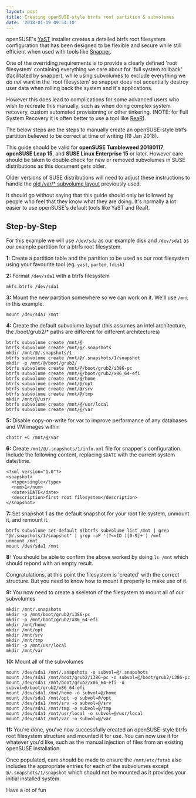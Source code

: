 ```yaml
---
layout: post
title: Creating openSUSE-style btrfs root partition & subvolumes
date: '2018-01-19 09:54:10'
---
```

openSUSE's [YaST](https://yast.github.io) installer creates a detailed btrfs root filesystem configuration that has been designed to be flexible and secure while still efficient when used with tools like [Snapper](https://snapper.io).

One of the overriding requirements is to provide a clearly defined 'root filesystem' containing everything we care about for 'full system rollback' (facilitated by snapper), while using subvolumes to exclude everything we _do not_ want in the 'root filesystem' so snapper does not accentially destroy user data when rolling back the system and it's applications.

However this does lead to complications for some advanced users who wish to recreate this manually, such as when doing complex system recovery, custom automated provisioning or other tinkering. (NOTE: for Full System Recovery it is often better to use a tool like [ReaR](https://en.opensuse.org/SDB:Disaster_Recovery)).

The below steps are the steps to manually create an openSUSE-style btrfs partition believed to be correct at time of writing (19 Jan 2018).

This guide should be valid for **openSUSE Tumbleweed 20180117**, **openSUSE Leap 15**, and **SUSE Linux Enterprise 15** or later. However care should be taken to double check for new or removed subvolumes in SUSE distributions as this document gets older.

Older versions of SUSE distributions will need to adjust these instructions to handle the [old /var/* subvolume layout](https://en.opensuse.org/SDB:BTRFS#Old_.2Fvar.2F.2A_subvolume_layout_.28pre_Jan_2018.29) previously used.

It should go without saying that this guide should only be followed by people who feel that they know what they are doing. It's normally a lot easier to use openSUSE's default tools like YaST and ReaR.

## Step-by-Step

For this example we will use `/dev/sda` as our example disk and `/dev/sda1` as our example partition for a btrfs root filesystem.

**1:** Create a partition table and the partition to be used as our root filesystem using your favourite tool (eg. `yast`, `parted`, `fdisk`)

**2:** Format `/dev/sda1` with a btrfs filesystem

```
mkfs.btrfs /dev/sda1
```

**3:** Mount the new partition somewhere so we can work on it. We'll use `/mnt` in this example.

```
mount /dev/sda1 /mnt
```

**4:** Create the default subvolume layout (this assumes an intel architecture, the /boot/grub2/* paths are different for different architectures)

```
btrfs subvolume create /mnt/@
btrfs subvolume create /mnt/@/.snapshots
mkdir /mnt/@/.snapshots/1
btrfs subvolume create /mnt/@/.snapshots/1/snapshot
mkdir -p /mnt/@/boot/grub2/
btrfs subvolume create /mnt/@/boot/grub2/i386-pc
btrfs subvolume create /mnt/@/boot/grub2/x86_64-efi
btrfs subvolume create /mnt/@/home
btrfs subvolume create /mnt/@/opt
btrfs subvolume create /mnt/@/srv
btrfs subvolume create /mnt/@/tmp
mkdir /mnt/@/usr/
btrfs subvolume create /mnt/@/usr/local
btrfs subvolume create /mnt/@/var
```

**5:** Disable copy-on-write for var to improve performance of any databases and VM images within

```
chattr +C /mnt/@/var
```

**6:** Create `/mnt/@/.snapshots/1/info.xml` file for snapper's configuration. Include the following content, replacing `$DATE` with the current system date/time.

```
<?xml version="1.0"?>
<snapshot>
  <type>single</type>
  <num>1</num>
  <date>$DATE</date>
  <description>first root filesystem</description>
</snapshot>
```

**7:** Set snapshot 1 as the default snapshot for your root file system, unmount it, and remount it.

```
btrfs subvolume set-default $(btrfs subvolume list /mnt | grep "@/.snapshots/1/snapshot" | grep -oP '(?<=ID )[0-9]+') /mnt
unmount /mnt
mount /dev/sda1 /mnt
```

**8:** You should be able to confirm the above worked by doing `ls /mnt` which should repond with an empty result.

Congratulations, at this point the filesystem is 'created' with the correct structure. But you need to know how to mount it properly to make use of it.

**9:** You now need to create a skeleton of the filesystem to mount all of our subvolumes

```
mkdir /mnt/.snapshots
mkdir -p /mnt/boot/grub2/i386-pc
mkdir -p /mnt/boot/grub2/x86_64-efi
mkdir /mnt/home
mkdir /mnt/opt
mkdir /mnt/srv
mkdir /mnt/tmp
mkdir -p /mnt/usr/local
mkdir /mnt/var
```

**10:** Mount all of the subvolumes

```
mount /dev/sda1 /mnt/.snapshots -o subvol=@/.snapshots
mount /dev/sda1 /mnt/boot/grub2/i386-pc -o subvol=@/boot/grub2/i386-pc
mount /dev/sda1 /mnt/boot/grub2/x86_64-efi -o subvol=@/boot/grub2/x86_64-efi
mount /dev/sda1 /mnt/home -o subvol=@/home
mount /dev/sda1 /mnt/opt -o subvol=@/opt
mount /dev/sda1 /mnt/srv -o subvol=@/srv
mount /dev/sda1 /mnt/tmp -o subvol=@/tmp
mount /dev/sda1 /mnt/usr/local -o subvol=@/usr/local
mount /dev/sda1 /mnt/var -o subvol=@/var
```

**11:** You're done, you've now successfully created an openSUSE-style btrfs root filesystem structure and mounted it for use. You can now use it for whatever you'd like, such as the manual injection of files from an existing openSUSE installation. 

Once populated, care should be made to ensure the `/mnt/etc/fstab` also includes the appropriate entries for each of the subvolumes except `@/.snapshots/1/snapshot` which should not be mounted as it provides your initial installed system.

Have a lot of fun
